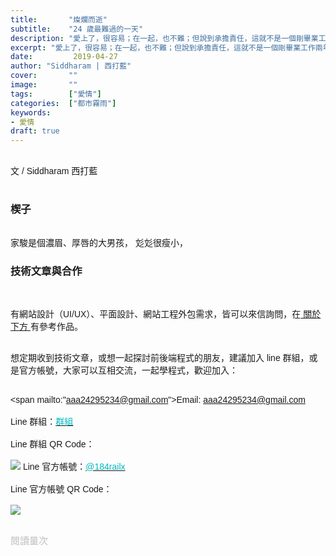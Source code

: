 ```yaml
---
title:       "燦爛而逝"
subtitle:    "24 歲最難過的一天"
description: "愛上了，很容易；在一起，也不難；但說到承擔責任，這就不是一個剛畢業工作兩年的小夥子扛得起的......"
excerpt: "愛上了，很容易；在一起，也不難；但說到承擔責任，這就不是一個剛畢業工作兩年的小夥子扛得起的......"
date:         2019-04-27
author: "Siddharam | 西打藍"
cover:       ""
image:       ""
tags:        ["愛情"]
categories:  ["都市霧雨"]
keywords:
- 愛情
draft: true
---
```



<article style="font-family: 'Noto Sans TC', '微軟正黑體', sans-serif; font-weight: 300;">

<br>文 / Siddharam 西打藍<br><br>

<h3 class="article-h1-color">楔子</h3><br>
家駿是個濃眉、厚唇的大男孩，
彣彣很瘦小，




<h3 class="article-h1-color">技術文章與合作</h3><br>

有網站設計（UI/UX）、平面設計、網站工程外包需求，皆可以來信詢問，在<a href="https://siddharam.com.tw/top/about/"> 關於下方 </a>有參考作品。<br><br>

想定期收到技術文章，或想一起探討前後端程式的朋友，建議加入 line 群組，或是官方帳號，大家可以互相交流，一起學程式，歡迎加入：<br><br>

<span mailto:"aaa24295234@gmail.com">Email: aaa24295234@gmail.com</span><br><br>
Line 群組：<a href="https://line.me/R/ti/g/i80ChvQ3dt"><span id="lineId" style="color:rgb(2, 186, 192); cursor:pointer">群組</span></a><br><br>
Line 群組 QR Code：<br><br>
<img src="https://frontenter.files.wordpress.com/2019/05/line-chat-room.jpg">
Line 官方帳號：<a href="http://nav.cx/dkV3Bm2"><span id="lineId" style="color:rgb(2, 186, 192); cursor:pointer">@184railx</span></a><br><br>
Line 官方帳號 QR Code：<br><br>
<img src="https://qr-official.line.me/sid/M/184railx.png">
<br><br>


</article>

<div style="color: #bfbfbf; font-size: 15px;" id="busuanzi_container_page_pv">
  閱讀量<span id="busuanzi_value_page_pv"></span>次
</div>


<script src="../../js/post.js"></script>